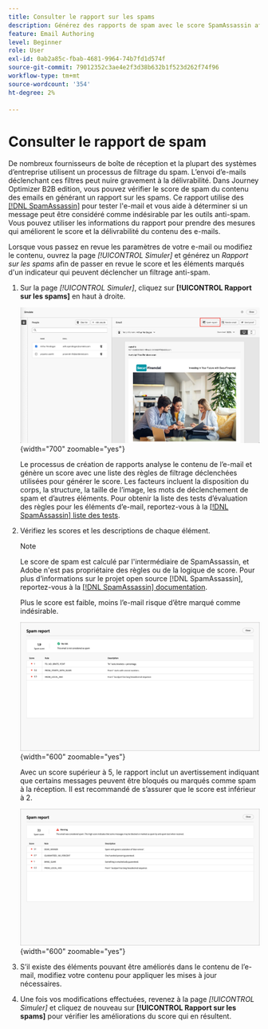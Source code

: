 ```yaml
---
title: Consulter le rapport sur les spams
description: Générez des rapports de spam avec le score SpamAssassin afin de vérifier si les emails déclenchent des filtres de spam et améliorent la délivrabilité dans Journey Optimizer B2B edition.
feature: Email Authoring
level: Beginner
role: User
exl-id: 0ab2a85c-fbab-4681-9964-74b7fd1d574f
source-git-commit: 79012352c3ae4e2f3d38b632b1f523d262f74f96
workflow-type: tm+mt
source-wordcount: '354'
ht-degree: 2%

---
```


# Consulter le rapport de spam

De nombreux fournisseurs de boîte de réception et la plupart des systèmes d’entreprise utilisent un processus de filtrage du spam. L’envoi d’e-mails déclenchant ces filtres peut nuire gravement à la délivrabilité. Dans Journey Optimizer B2B edition, vous pouvez vérifier le score de spam du contenu des emails en générant un rapport sur les spams. Ce rapport utilise des [[!DNL SpamAssassin]](https://spamassassin.apache.org/) pour tester l&#39;e-mail et vous aide à déterminer si un message peut être considéré comme indésirable par les outils anti-spam. Vous pouvez utiliser les informations du rapport pour prendre des mesures qui améliorent le score et la délivrabilité du contenu des e-mails.

Lorsque vous passez en revue les paramètres de votre e-mail ou modifiez le contenu, ouvrez la page _[!UICONTROL Simuler]_ et générez un _Rapport sur les spams_ afin de passer en revue le score et les éléments marqués d&#39;un indicateur qui peuvent déclencher un filtrage anti-spam.

1. Sur la page _[!UICONTROL Simuler]_, cliquez sur **[!UICONTROL Rapport sur les spams]** en haut à droite.

   ![Bouton de rapport de spam](./assets/email-spam-report-button.png){width="700" zoomable="yes"}

   Le processus de création de rapports analyse le contenu de l’e-mail et génère un score avec une liste des règles de filtrage déclenchées utilisées pour générer le score. Les facteurs incluent la disposition du corps, la structure, la taille de l’image, les mots de déclenchement de spam et d’autres éléments. Pour obtenir la liste des tests d’évaluation des règles pour les éléments d’e-mail, reportez-vous à la [[!DNL SpamAssassin] liste des tests](https://spamassassin.apache.org/old/tests_3_0_x.html).

1. Vérifiez les scores et les descriptions de chaque élément.

   >[!NOTE]
   >
   >Le score de spam est calculé par l&#39;intermédiaire de SpamAssassin, et Adobe n&#39;est pas propriétaire des règles ou de la logique de score. Pour plus d’informations sur le projet open source [!DNL SpamAssassin], reportez-vous à la [[!DNL SpamAssassin] documentation](https://cwiki.apache.org/confluence/display/SPAMASSASSIN/).

   Plus le score est faible, moins l’e-mail risque d’être marqué comme indésirable.

   ![Score positif du rapport de spam](./assets/email-spam-report-positive.png){width="600" zoomable="yes"}

   Avec un score supérieur à 5, le rapport inclut un avertissement indiquant que certains messages peuvent être bloqués ou marqués comme spam à la réception. Il est recommandé de s’assurer que le score est inférieur à 2.

   ![Score négatif du rapport de spam](./assets/email-spam-report-negative.png){width="600" zoomable="yes"}

1. S’il existe des éléments pouvant être améliorés dans le contenu de l’e-mail, modifiez votre contenu pour appliquer les mises à jour nécessaires.

1. Une fois vos modifications effectuées, revenez à la page _[!UICONTROL Simuler]_ et cliquez de nouveau sur **[!UICONTROL Rapport sur les spams]** pour vérifier les améliorations du score qui en résultent.

